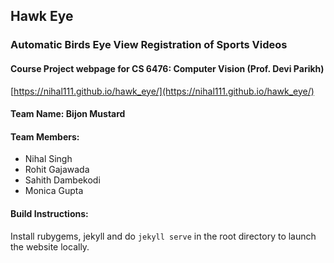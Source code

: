## Hawk Eye
### Automatic Birds Eye View Registration of Sports Videos

#### Course Project webpage for CS 6476: Computer Vision (Prof. Devi Parikh)

[https://nihal111.github.io/hawk_eye/](https://nihal111.github.io/hawk_eye/)

#### Team Name: Bijon Mustard
#### Team Members: 
- Nihal Singh
- Rohit Gajawada
- Sahith Dambekodi
- Monica Gupta

#### Build Instructions:
Install rubygems, jekyll and do `jekyll serve` in the root directory to launch the website locally.